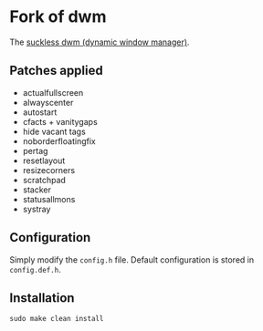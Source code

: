 # Fork of dwm

The [suckless dwm (dynamic window manager)](https://dwm.suckless.org/).

## Patches applied

+ actualfullscreen
+ alwayscenter
+ autostart
+ cfacts \+ vanitygaps
+ hide vacant tags
+ noborderfloatingfix
+ pertag
+ resetlayout
+ resizecorners
+ scratchpad
+ stacker 
+ statusallmons
+ systray

## Configuration

Simply modify the `config.h` file. 
Default configuration is stored in `config.def.h`.

## Installation

```
sudo make clean install
```
